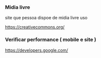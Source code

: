 ### Midia livre

site que pessoa dispoe de midia livre uso

https://creativecommons.org/

### Verificar performance ( mobile e site )

https://developers.google.com/





